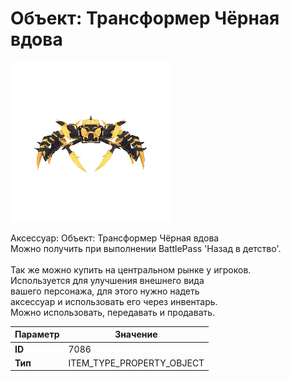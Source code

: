 # Объект: Трансформер Чёрная вдова

![Item Image](../img/7086.webp?raw=true)

Аксессуар: Объект: Трансформер Чёрная вдова<br>Можно получить при выполнении BattlePass 'Назад в детство'.<br><br>Так же можно купить на центральном рынке у игроков.<br>Используется для улучшения внешнего вида<br>вашего персонажа, для этого нужно надеть<br>аксессуар и использовать его через инвентарь.<br>Можно использовать, передавать и продавать.


| Параметр | Значение |
|----------|----------|
| **ID** | 7086 |
| **Тип** | ITEM_TYPE_PROPERTY_OBJECT |

